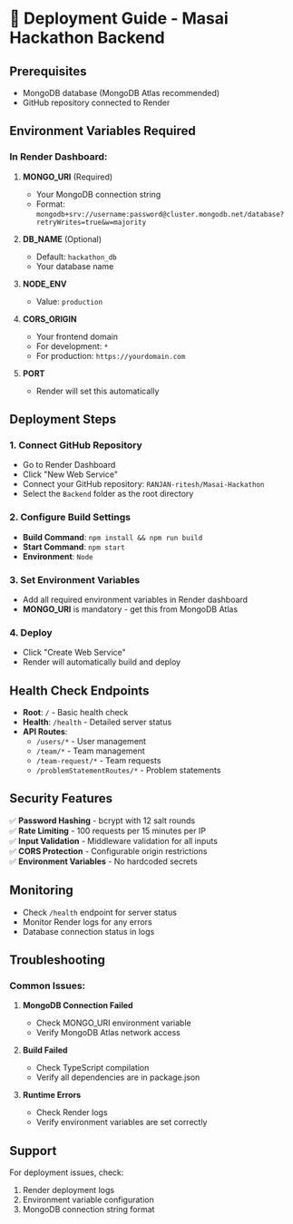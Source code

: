 # 🚀 Deployment Guide - Masai Hackathon Backend

## Prerequisites
- MongoDB database (MongoDB Atlas recommended)
- GitHub repository connected to Render

## Environment Variables Required

### In Render Dashboard:
1. **MONGO_URI** (Required)
   - Your MongoDB connection string
   - Format: `mongodb+srv://username:password@cluster.mongodb.net/database?retryWrites=true&w=majority`

2. **DB_NAME** (Optional)
   - Default: `hackathon_db`
   - Your database name

3. **NODE_ENV**
   - Value: `production`

4. **CORS_ORIGIN**
   - Your frontend domain
   - For development: `*`
   - For production: `https://yourdomain.com`

5. **PORT**
   - Render will set this automatically

## Deployment Steps

### 1. Connect GitHub Repository
- Go to Render Dashboard
- Click "New Web Service"
- Connect your GitHub repository: `RANJAN-ritesh/Masai-Hackathon`
- Select the `Backend` folder as the root directory

### 2. Configure Build Settings
- **Build Command**: `npm install && npm run build`
- **Start Command**: `npm start`
- **Environment**: `Node`

### 3. Set Environment Variables
- Add all required environment variables in Render dashboard
- **MONGO_URI** is mandatory - get this from MongoDB Atlas

### 4. Deploy
- Click "Create Web Service"
- Render will automatically build and deploy

## Health Check Endpoints

- **Root**: `/` - Basic health check
- **Health**: `/health` - Detailed server status
- **API Routes**:
  - `/users/*` - User management
  - `/team/*` - Team management
  - `/team-request/*` - Team requests
  - `/problemStatementRoutes/*` - Problem statements

## Security Features

✅ **Password Hashing** - bcrypt with 12 salt rounds  
✅ **Rate Limiting** - 100 requests per 15 minutes per IP  
✅ **Input Validation** - Middleware validation for all inputs  
✅ **CORS Protection** - Configurable origin restrictions  
✅ **Environment Variables** - No hardcoded secrets  

## Monitoring

- Check `/health` endpoint for server status
- Monitor Render logs for any errors
- Database connection status in logs

## Troubleshooting

### Common Issues:
1. **MongoDB Connection Failed**
   - Check MONGO_URI environment variable
   - Verify MongoDB Atlas network access

2. **Build Failed**
   - Check TypeScript compilation
   - Verify all dependencies are in package.json

3. **Runtime Errors**
   - Check Render logs
   - Verify environment variables are set correctly

## Support

For deployment issues, check:
1. Render deployment logs
2. Environment variable configuration
3. MongoDB connection string format 